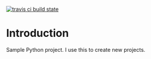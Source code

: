 [![travis ci build state](https://travis-ci.org/USERNAME/SAMPLEPROJ.svg?branch=master)](https://travis-ci.org/USERNAME/SAMPLEPROJ)

Introduction
============

Sample Python project.  I use this to create new projects.
